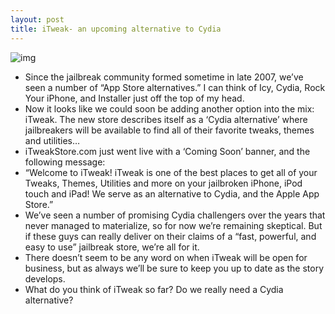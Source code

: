```yaml
---
layout: post
title: iTweak- an upcoming alternative to Cydia
---
```

![img](http://media.idownloadblog.com/wp-content/uploads/2012/02/itweak2.jpg)
* Since the jailbreak community formed sometime in late 2007, we’ve seen a number of “App Store alternatives.” I can think of Icy, Cydia, Rock Your iPhone, and Installer just off the top of my head.
* Now it looks like we could soon be adding another option into the mix: iTweak. The new store describes itself as a ‘Cydia alternative’ where jailbreakers will be available to find all of their favorite tweaks, themes and utilities…
* iTweakStore.com just went live with a ‘Coming Soon’ banner, and the following message:
* “Welcome to iTweak! iTweak is one of the best places to get all of your Tweaks, Themes, Utilities and more on your jailbroken iPhone, iPod touch and iPad! We serve as an alternative to Cydia, and the Apple App Store.”
* We’ve seen a number of promising Cydia challengers over the years that never managed to materialize, so for now we’re remaining skeptical. But if these guys can really deliver on their claims of a “fast, powerful, and easy to use” jailbreak store, we’re all for it.
* There doesn’t seem to be any word on when iTweak will be open for business, but as always we’ll be sure to keep you up to date as the story develops.
* What do you think of iTweak so far? Do we really need a Cydia alternative?

